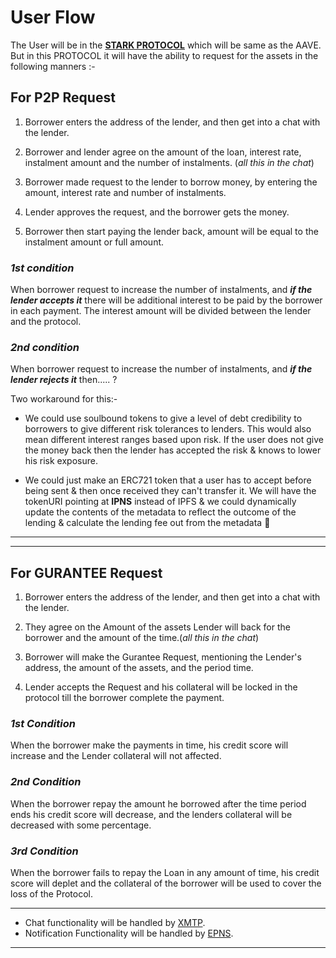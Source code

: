 # User Flow

The User will be in the **[STARK PROTOCOL]()** which will be same as the AAVE.
But in this PROTOCOL it will have the ability to request for the assets in the following  manners :-

## For P2P Request

1. Borrower enters the address of the lender, and then get into a chat with the lender.

2. Borrower and lender agree on the amount of the loan, interest rate, instalment amount and the number of instalments. (*all this in the chat*)

3. Borrower made request to the lender to borrow money, by entering the amount, interest rate and number of instalments.

4. Lender approves the request, and the borrower gets the money.

5. Borrower then start paying the lender back, amount will be equal to the instalment amount or full amount.

### *1st condition* 
When borrower request to increase the number of instalments, and ***if the lender accepts it*** there will be additional interest to be paid by the borrower in each payment.
The interest amount will be divided between the lender and the protocol.

### *2nd condition*
When borrower request to increase the number of instalments, and ***if the lender rejects it*** then..... ?

Two workaround for this:-
* We could use soulbound tokens to give a level of debt credibility to borrowers to give different risk tolerances to lenders. This would also mean different interest ranges based upon risk. If the user does not give the money back then the lender has accepted the risk & knows to lower his risk exposure.

* We could just make an ERC721 token that a user has to accept before being sent & then once received they can't transfer it. We will have the tokenURI pointing at **IPNS** instead of IPFS & we could dynamically update the contents of the metadata to reflect the outcome of the lending & calculate the lending fee out from the metadata 🙂

---
---

## For GURANTEE Request

1. Borrower enters the address of the lender, and then get into a chat with the lender.

2. They agree on the Amount of the assets Lender will back for the borrower and the amount of the time.(*all this in the chat*)

3. Borrower will make the Gurantee Request, mentioning the Lender's address, the amount of the assets, and the period time. 

4. Lender accepts the Request and his collateral will be locked in the protocol till the borrower complete the payment.

### *1st Condition*
When the borrower make the payments in time, his credit score will increase and the Lender collateral will not affected.

### *2nd Condition*
When the borrower repay the amount he borrowed after the time period ends his credit score will decrease, and the lenders collateral will be decreased with some percentage.

### *3rd Condition*
When the borrower fails to repay the Loan in any amount of time, his credit score will deplet and the collateral of the borrower will be used to cover the loss of the Protocol.

***
* Chat functionality will be handled by [XMTP](https://xmtp.com/).
* Notification Functionality will be handled by [EPNS](https://epns.io/).
***
